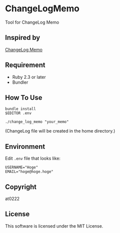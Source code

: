 # ChangeLogMemo

Tool for ChangeLog Memo

## Inspired by
[ChangeLog Memo](http://0xcc.net/unimag/1/)

## Requirement
- Ruby 2.3 or later
- Bundler

## How To Use

```
bundle install
$EDITOR .env

./change_log_memo "your_memo"
```
(ChangeLog file will be created in the home directory.)


## Environment

Edit `.env` file that looks like:

```
USERNAME="Hoge"
EMAIL="hoge@hoge.hoge"
```

## Copyright

at0222

## License

This software is licensed under the MIT License.
